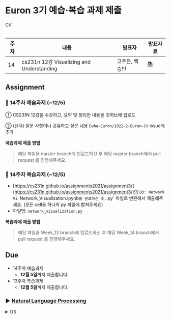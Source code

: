 # Euron 3기 예습·복습 과제 제출

<summary>CV</summary>
<div markdown="1">

<br />

| 주차 | 내용                                    | 발표자         | 발표자료 |
| ---- | --------------------------------------- | ---------------|-------- |
| 14   |cs231n 12강 Visualizing and Understanding| 고주은, 백승민 | [📚]()  |



## **Assignment**

### **📍 14주차 예습과제 (~12/5)**

① CS231N 12강을 수강하고, 요약 및 정리한 내용을 깃허브에 업로드

② (선택) 질문 사항이나 공유하고 싶은 내용 `Ewha-Euron/2022-2-Euron-CV` issue에 추가

**예습과제 제출 방법**

> 해당 파일을 master branch에 업로드하신 후 해당 master branch에서 pull request 를 진행해주세요.
>

### **📍 14주차 복습과제 (~12/5)**

- [https://cs231n.github.io/assignments2021/assignment3/](https://cs231n.github.io/assignments2021/assignment3/)의 `Q3: Network Vi
`Network_Visualization.ipynb` 을 완료하신 후, `.py` 파일로 변환해서 제출해주세요. (모든 cell을 하나의 py 파일에 합쳐주세요)
- 파일명: `network_visualization.py`

**복습과제 제출 방법**

> 해당 파일을 Week_12 branch에 업로드하신 후 해당 Week_14 branch에서 pull request 를 진행해주세요.
>
## **Due**

- 14주차 예습과제
	- **12월 5일**까지 제출합니다.
- 13주차 복습과제
	- **12월 5일**까지 제출합니다.

</div>
</details>

### ▶ [Natural Language Processing](https://github.com/Ewha-Euron/2022-2-Euron-NLP)

<details>
<summary>DS</summary>
<div markdown="1">       

<br />  
  
| 주차 | 내용         | 발표자                       | 발표자료 |
| ---- | ------------ | ---------------------------- | -------- |
|  14   |파이썬머신러닝완벽가이드 8장 07~10|황선경, 김경민, 김도하| [📚]()    |



## Assignment

> 매주 예습 과제와 복습 과제가 주어집니다. 
  
### 📍 예습과제 (~11/28)
 1️⃣ 파이썬 머신러닝 완벽 가이드 8장 07~10을 필사하여 주피터나 구글 코랩으로 실행한 실습 코드들을 ipynb 형식으로 정리

 
### 예습과제 제출 방법
  
> 해당 파일을 `master` branch에 업로드하신 후 해당 `master`  branch에서  `pull request` 를 진행해주세요.
  
- 과제 제출 방법
    - 레포: (origin) username/2022-2-Euron-Study-Assignments
    - 브랜치: `master`
    - 해당 주차 브랜치에 과제 업로드하고 Pull Request, 이때 label은 `DS` , `예습과제`
  
### 📍 복습과제 (~11/28)
  - 아래 두 개의 노트북을 세션 내용과 함께 정리 및 필사해 pdf 혹은 ipynb 파일로 제출해주세요
    * [Women's E-Commerce Clothing Reviews](https://www.kaggle.com/code/shirellamosi/sentiment-analysis-nlp)
    * [Topic modeling guide (GSDM,LDA,LSI)](https://www.kaggle.com/code/ptfrwrd/topic-modeling-guide-gsdm-lda-lsi/)
  
### 복습과제 제출 방법
  
> 해당 파일을 `Week_13` branch에 업로드하신 후 해당 `Week_13`  branch에서  `pull request` 를 진행해주세요.
  
- 과제 제출 방법
    - 레포: (origin) username/2022-2-Euron-Study-Assignments
    - 브랜치: `Week_13`
    - 해당 주차 브랜치에 과제 업로드하고 Pull Request, 이때 label은 `DS` , `복습과제`

  
## Due 
  
📍 14주차 예습과제
  - **11월 28일**까지 제출합니다.
  
📍 13주차 복습과제
  - **11월 28일**까지 제출합니다.
  
  </details>
  

